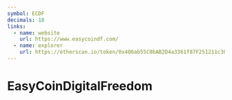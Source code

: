 ```yaml
---
symbol: ECDF
decimals: 18
links:
  - name: website
    url: https://www.easycoindf.com/
  - name: explorer
    url: https://etherscan.io/token/0x406ab55C0bAB2D4a3361f87F251211c3090d80Bc
---
```


# EasyCoinDigitalFreedom

